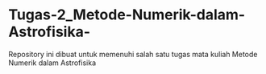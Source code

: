 # Tugas-2_Metode-Numerik-dalam-Astrofisika-
Repository ini dibuat untuk memenuhi salah satu tugas mata kuliah Metode Numerik dalam Astrofisika
